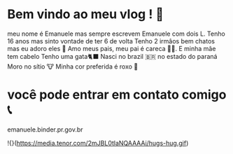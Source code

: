 # Bem vindo ao meu vlog ! 🍒

meu nome é Emanuele mas sempre escrevem Emanuele com dois L.
Tenho 16 anos mas sinto vontade de ter 6 de volta 
Tenho 2 irmâos bem chatos mas eu adoro eles 💙
Amo meus pais, meu pai é careca 👨‍🦲. E minha mãe tem cabelo
Tenho uma gata🐈‍⬛
Nasci no brazil 🇧🇷 no estado do paraná
Moro no sítio 🐮
Minha cor preferida é roxo 💜

# você pode entrar em contato comigo 📞
  emanuele.binder.pr.gov.br


!{}(https://media.tenor.com/2mJBL0tlaNQAAAAi/hugs-hug.gif)
